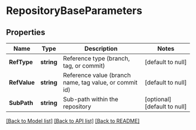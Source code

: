 # RepositoryBaseParameters

## Properties
Name | Type | Description | Notes
------------ | ------------- | ------------- | -------------
**RefType** | **string** | Reference type (branch, tag, or commit) | [default to null]
**RefValue** | **string** | Reference value (branch name, tag value, or commit id) | [default to null]
**SubPath** | **string** | Sub-path within the repository | [optional] [default to null]

[[Back to Model list]](../README.md#documentation-for-models) [[Back to API list]](../README.md#documentation-for-api-endpoints) [[Back to README]](../README.md)

